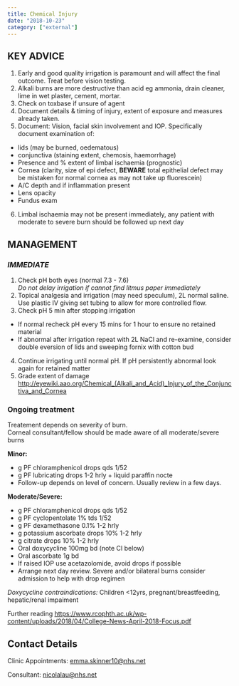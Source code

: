```yaml
---
title: Chemical Injury
date: "2018-10-23"
category: ["external"]
---
```


## KEY ADVICE 

1.  Early and good quality irrigation is paramount and will affect the final outcome.  Treat before vision testing. 
2.  Alkali burns are more destructive than acid eg ammonia, drain cleaner, lime in wet plaster, cement, mortar. 
3.  Check on toxbase if unsure of agent
4.  Document details & timing of injury, extent of exposure and measures already taken.
5.  Document: Vision, facial skin involvement and IOP. Specifically document examination of: 
* lids (may be burned, oedematous) 
* conjunctiva (staining extent, chemosis, haemorrhage)
* Presence and % extent of limbal ischaemia (prognostic)
* Cornea (clarity, size of epi defect, **BEWARE** total epithelial defect may be mistaken for normal cornea as may not take up fluorescein)
* A/C depth and if inflammation present
* Lens opacity
* Fundus exam
6. Limbal ischaemia may not be present immediately, any patient with moderate to severe burn should be followed up next day




 ## MANAGEMENT 

 
 ### _IMMEDIATE_ 
 
1. Check pH both eyes (normal 7.3 - 7.6)  
*Do not delay irrigation if cannot find litmus paper immediately*
3. Topical analgesia and irrigation (may need speculum), 2L normal saline.  Use plastic IV giving set tubing to allow for more controlled flow.
4. Check pH 5 min after stopping irrigation 
*   If normal recheck pH every 15 mins for 1 hour to ensure no retained material
* If abnormal after irrigation repeat with 2L NaCl and re-examine, consider double eversion of lids and sweeping fornix with cotton bud
4. Continue irrigating until normal pH.  If pH persistently abnormal look again for retained matter
5. Grade extent of damage
http://eyewiki.aao.org/Chemical_(Alkali_and_Acid)_Injury_of_the_Conjunctiva_and_Cornea

### Ongoing treatment
Treatement depends on severity of burn.  
Corneal consultant/fellow should be made aware of all moderate/severe burns

**Minor:**
* g PF chloramphenicol drops qds 1/52
* g PF lubricating drops 1-2 hrly + liquid paraffin nocte
* Follow-up depends on level of concern. Usually review in a few days. 

**Moderate/Severe:**
* g PF chloramphenicol drops qds 1/52
* g PF cyclopentolate 1% tds 1/52
* g PF dexamethasone 0.1% 1-2 hrly
* g potassium ascorbate drops 10% 1-2 hrly
* g citrate drops 10% 1-2 hrly
* Oral doxycycline 100mg bd (note CI below)
* Oral ascorbate 1g bd
* If raised IOP use acetazolomide, avoid drops if possible
* Arrange next day review.  Severe and/or bilateral burns consider admission to help with drop regimen


 *Doxycycline contraindications:*
 Children <12yrs, pregnant/breastfeeding, hepatic/renal impaiment
 
 
Further reading
https://www.rcophth.ac.uk/wp-content/uploads/2018/04/College-News-April-2018-Focus.pdf

## Contact Details

Clinic Appointments: emma.skinner10@nhs.net

Consultant: nicolalau@nhs.net

